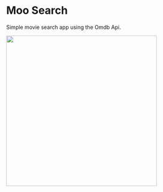 # Moo Search
Simple movie search app using the Omdb Api.

<img src="https://user-images.githubusercontent.com/28748775/42146412-3bbbf412-7de5-11e8-84a1-8e0fe18495d3.png" width="400">

